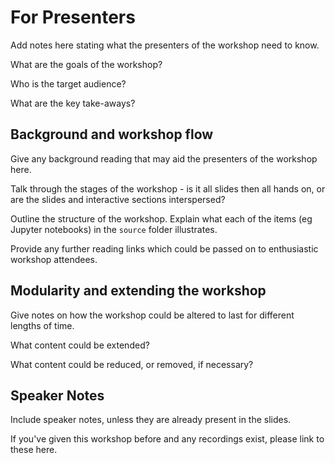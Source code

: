 # For Presenters

Add notes here stating what the presenters of the workshop need to know.

What are the goals of the workshop?

Who is the target audience?

What are the key take-aways?


## Background and workshop flow 

Give any background reading that may aid the presenters of the workshop here. 

Talk through the stages of the workshop - is it all slides then all hands on, or are the slides and interactive sections interspersed?

Outline the structure of the workshop. Explain what each of the items (eg Jupyter notebooks) in the `source` folder illustrates. 

Provide any further reading links which could be passed on to enthusiastic workshop attendees. 

## Modularity and extending the workshop

Give notes on how the workshop could be altered to last for different lengths of time.

What content could be extended? 

What content could be reduced, or removed, if necessary? 

## Speaker Notes

Include speaker notes, unless they are already present in the slides. 

If you've given this workshop before and any recordings exist, please link to these here. 
